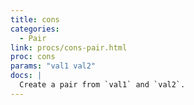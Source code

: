```yaml
---
title: cons
categories: 
  - Pair
link: procs/cons-pair.html
proc: cons
params: "val1 val2"
docs: |
  Create a pair from `val1` and `val2`.
---
```

